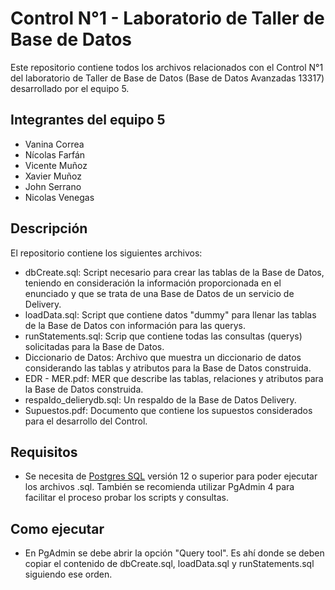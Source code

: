 # Control N°1 - Laboratorio de Taller de Base de Datos
Este repositorio contiene todos los archivos relacionados con el Control N°1 del
laboratorio de Taller de Base de Datos (Base de Datos Avanzadas 13317) desarrollado
por el equipo 5. 
## Integrantes del equipo 5
* Vanina Correa
* Nícolas Farfán
* Vicente Muñoz
* Xavier Muñoz
* John Serrano
* Nicolas Venegas

## Descripción
El repositorio contiene los siguientes archivos:
* dbCreate.sql: Script necesario para crear las tablas de la Base de Datos, teniendo
en consideración la información proporcionada en el enunciado y que se trata de una Base de Datos de un servicio de Delivery.
* loadData.sql: Script que contiene datos "dummy" para llenar las tablas de la Base de Datos con información para las querys.
* runStatements.sql: Scrip que contiene todas las consultas (querys) solicitadas para la Base de Datos.
* Diccionario de Datos: Archivo que muestra un diccionario de datos considerando las tablas y atributos para la Base de Datos construida.
* EDR - MER.pdf: MER que describe las tablas, relaciones y atributos para la Base de Datos construida.
* respaldo_delierydb.sql: Un respaldo de la Base de Datos Delivery.
* Supuestos.pdf: Documento que contiene los supuestos considerados para el desarrollo del Control.

## Requisitos
* Se necesita de [Postgres SQL](https://www.enterprisedb.com/downloads/postgres-postgresql-downloads) versión 12 o superior para poder ejecutar los archivos .sql. También se recomienda utilizar PgAdmin 4 para facilitar el proceso probar los scripts y consultas.

## Como ejecutar
* En PgAdmin se debe abrir la opción "Query tool". Es ahí donde se deben copiar el contenido de dbCreate.sql, loadData.sql y runStatements.sql siguiendo ese orden.

